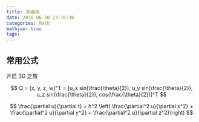 ```yaml
---
title: 3D基础
date: 2016-06-30 23:16:36
categories: Math
mathjax: true
tags:
---
```

## 常用公式
开启 3D 之旅
<!-- More -->

$$
Q = [x, y, z, w]^T = [u_x sin(\frac{\theta}{2}), u_y sin(\frac{\theta}{2}), u_z sin(\frac{\theta}{2}), cos(\frac{\theta}{2})]^T
$$

$$
\frac{\partial u}{\partial t} = h^2 \left( \frac{\partial^2 u}{\partial x^2} + \frac{\partial^2 u}{\partial y^2} + \frac{\partial^2 u}{\partial z^2}\right)
$$
